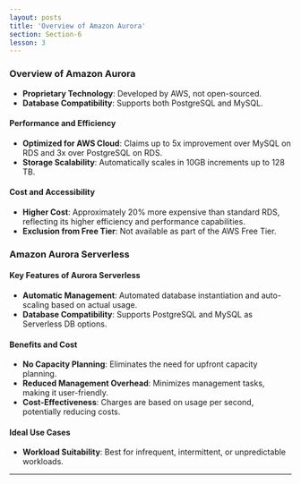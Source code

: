 ```yaml
---
layout: posts
title: 'Overview of Amazon Aurora'
section: Section-6
lesson: 3
---
```


### Overview of Amazon Aurora

- **Proprietary Technology**: Developed by AWS, not open-sourced.
- **Database Compatibility**: Supports both PostgreSQL and MySQL.
<!-- pagebreak -->

#### Performance and Efficiency

- **Optimized for AWS Cloud**: Claims up to 5x improvement over MySQL on RDS and 3x over PostgreSQL on RDS.
- **Storage Scalability**: Automatically scales in 10GB increments up to 128 TB.
<!-- pagebreak -->

#### Cost and Accessibility

- **Higher Cost**: Approximately 20% more expensive than standard RDS, reflecting its higher efficiency and performance capabilities.
- **Exclusion from Free Tier**: Not available as part of the AWS Free Tier.
<!-- pagebreak -->

### Amazon Aurora Serverless

#### Key Features of Aurora Serverless

- **Automatic Management**: Automated database instantiation and auto-scaling based on actual usage.
- **Database Compatibility**: Supports PostgreSQL and MySQL as Serverless DB options.
<!-- pagebreak -->

#### Benefits and Cost

- **No Capacity Planning**: Eliminates the need for upfront capacity planning.
- **Reduced Management Overhead**: Minimizes management tasks, making it user-friendly.
- **Cost-Effectiveness**: Charges are based on usage per second, potentially reducing costs.
<!-- pagebreak -->

#### Ideal Use Cases

- **Workload Suitability**: Best for infrequent, intermittent, or unpredictable workloads.

---
